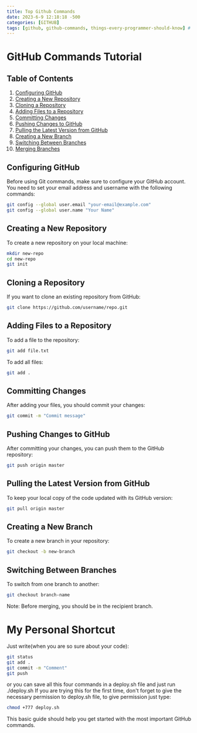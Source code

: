 ```yaml
---
title: Top Github Commands
date: 2023-6-9 12:18:18 -500
categories: [GITHUB]
tags: [github, github-commands, things-every-programmer-should-know] # tags nams should always be lowercase
---
```


# GitHub Commands Tutorial

## Table of Contents
1. [Configuring GitHub](#configuring-github)
2. [Creating a New Repository](#creating-a-new-repository)
3. [Cloning a Repository](#cloning-a-repository)
4. [Adding Files to a Repository](#adding-files-to-a-repository)
5. [Committing Changes](#committing-changes)
6. [Pushing Changes to GitHub](#pushing-changes-to-github)
7. [Pulling the Latest Version from GitHub](#pulling-the-latest-version-from-github)
8. [Creating a New Branch](#creating-a-new-branch)
9. [Switching Between Branches](#switching-between-branches)
10. [Merging Branches](#merging-branches)


## Configuring GitHub
Before using Git commands, make sure to configure your GitHub account. You need to set your email address and username with the following commands:

```bash
git config --global user.email "your-email@example.com"
git config --global user.name "Your Name"
```

## Creating a New Repository
To create a new repository on your local machine:
```bash
mkdir new-repo
cd new-repo
git init
```

## Cloning a Repository
If you want to clone an existing repository from GitHub:
```bash
git clone https://github.com/username/repo.git

```

## Adding Files to a Repository
To add a file to the repository:
```bash
git add file.txt
```
To add all files:

```bash
git add .
```
## Committing Changes
After adding your files, you should commit your changes:
```bash
git commit -m "Commit message"
```

## Pushing Changes to GitHub
After committing your changes, you can push them to the GitHub repository:
```bash
git push origin master
```

## Pulling the Latest Version from GitHub
To keep your local copy of the code updated with its GitHub version:

```bash
git pull origin master
```


## Creating a New Branch
To create a new branch in your repository:
```bash
git checkout -b new-branch
```

## Switching Between Branches
To switch from one branch to another:

```bash
git checkout branch-name
```

Note: Before merging, you should be in the recipient branch.

# My Personal Shortcut

Just write(when you are so sure about your code):

```bash
git status
git add .
git commit -m "Comment"
git push
```
or you can save all this four commands in a deploy.sh file and just run ./deploy.sh 
If you are trying this for the first time, don't forget to give the necessary permission to deploy.sh file, to give permission just type:

```bash
chmod +777 deploy.sh
```

This basic guide should help you get started with the most important GitHub commands.


